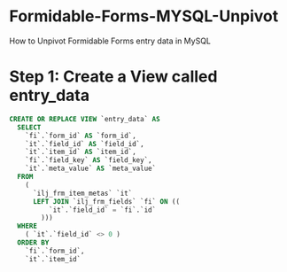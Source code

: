 # Formidable-Forms-MYSQL-Unpivot
How to Unpivot Formidable Forms entry data in MySQL

# Step 1: Create a View called **entry_data**

```sql
CREATE OR REPLACE VIEW `entry_data` AS
  SELECT
    `fi`.`form_id` AS `form_id`,
    `it`.`field_id` AS `field_id`,
    `it`.`item_id` AS `item_id`,
    `fi`.`field_key` AS `field_key`,
    `it`.`meta_value` AS `meta_value` 
  FROM
    (
      `ilj_frm_item_metas` `it`
      LEFT JOIN `ilj_frm_fields` `fi` ON ((
          `it`.`field_id` = `fi`.`id` 
        ))) 
  WHERE
    ( `it`.`field_id` <> 0 ) 
  ORDER BY
    `fi`.`form_id`,
    `it`.`item_id`

```
